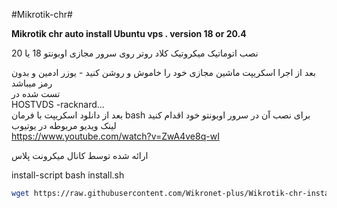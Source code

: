 
#Mikrotik-chr#

**Mikrotik chr auto install Ubuntu vps . version 18 or 20.4**

نصب اتوماتیک میکروتیک کلاد روتر روی سرور مجازی اوبونتو 18 یا 20  
 
بعد از اجرا اسکریپت ماشین مجازی خود را خاموش و روشن کنید - یوزر ادمین و بدون رمز میباشد  
تست شده در  
HOSTVDS -racknard...  
بعد از دانلود اسکریپت با فرمان bash برای نصب آن در سرور اوبونتو خود اقدام کنید  
لینک ویدیو مربوطه در یوتیوب   
https://www.youtube.com/watch?v=ZwA4ve8q-wI  

ارائه شده توسط کانال میکرونت پلاس 


install-script  bash install.sh

``` bash
wget https://raw.githubusercontent.com/Wikronet-plus/Wikrotik-chr-install-script-main/install.sh && chmod +x install.sh && sudo bash install.sh


